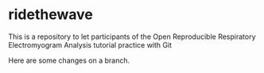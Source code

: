 # ridethewave
This is a repository to let participants of the Open Reproducible Respiratory Electromyogram Analysis tutorial practice with Git


Here are some changes on a branch.